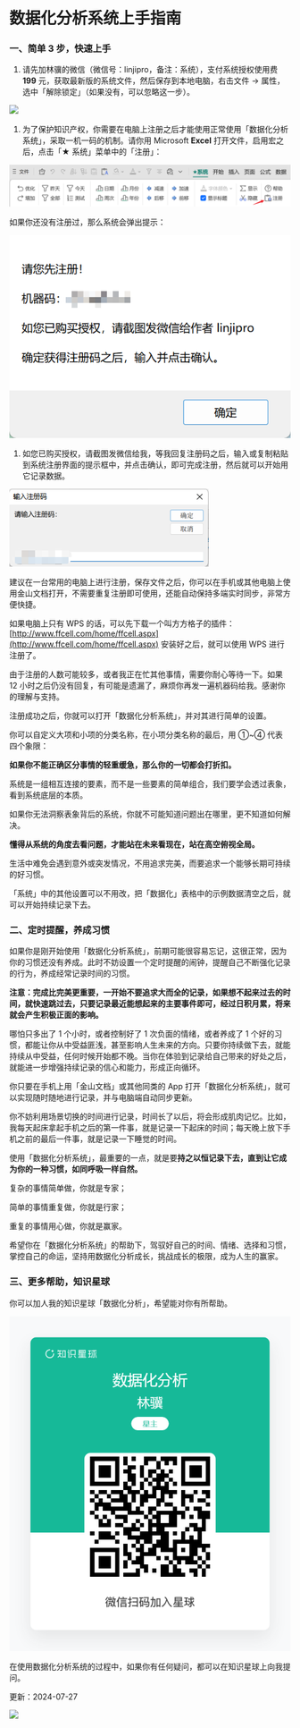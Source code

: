 # 数据化分析系统上手指南

### 一、简单 3 步，快速上手

1. 请先加林骥的微信（微信号：linjipro，备注：系统），支付系统授权使用费 **199** 元，获取最新版的系统文件，然后保存到本地电脑，右击文件 → 属性，选中「解除锁定」（如果没有，可以忽略这一步）。

![](https://cdn.jsdelivr.net/gh/sjhfx/pic@main/imgUfbJbhROooOMFMxJKl8cXX2qnyd.png)

1. 为了保护知识产权，你需要在电脑上注册之后才能使用正常使用「数据化分析系统」，采取一机一码的机制。请你用 Microsoft **Excel** 打开文件，启用宏之后，点击「★ 系统」菜单中的「注册」：

![](static/MYmQb3azqovNGZx2RVGcbZ0Dnye.png)

如果你还没有注册过，那么系统会弹出提示：

![](static/CFZxbD2Vgo47dFxlNQrcY1x3njb.png)

1. 如您已购买授权，请截图发微信给我，等我回复注册码之后，输入或复制粘贴到系统注册界面的提示框中，并点击确认，即可完成注册，然后就可以开始用它记录数据。

![](static/UZDsbLTstoUxgZxa02qcEzRvn6G.png)

建议在一台常用的电脑上进行注册，保存文件之后，你可以在手机或其他电脑上使用金山文档打开，不需要重复注册即可使用，还能自动保持多端实时同步，非常方便快捷。

如果电脑上只有 WPS 的话，可以先下载一个叫方方格子的插件：[http://www.ffcell.com/home/ffcell.aspx](http://www.ffcell.com/home/ffcell.aspx) 安装好之后，就可以使用 WPS 进行注册了。

由于注册的人数可能较多，或者我正在忙其他事情，需要你耐心等待一下。如果 12 小时之后仍没有回复，有可能是遗漏了，麻烦你再发一遍机器码给我。感谢你的理解与支持。

注册成功之后，你就可以打开「数据化分析系统」，并对其进行简单的设置。

你可以自定义大项和小项的分类名称，在小项分类名称的最后，用 ①~④ 代表四个象限：

**如果你不能正确区分事情的轻重缓急，那么你的一切都会打折扣。**

系统是一组相互连接的要素，而不是一些要素的简单组合，我们要学会透过表象，看到系统底层的本质。

如果你无法洞察表象背后的系统，你就不可能知道问题出在哪里，更不知道如何解决。

**懂得从系统的角度去看问题，才能站在未来看现在，站在高空俯视全局。**

生活中难免会遇到意外或突发情况，不用追求完美，而要追求一个能够长期可持续的好习惯。

「系统」中的其他设置可以不用改，把「数据化」表格中的示例数据清空之后，就可以开始持续记录下去。

### 二、定时提醒，养成习惯

如果你是刚开始使用「数据化分析系统」，前期可能很容易忘记，这很正常，因为你的习惯还没有养成。此时不妨设置一个定时提醒的闹钟，提醒自己不断强化记录的行为，养成经常记录时间的习惯。

**注意：完成比完美更重要，一开始不要追求大而全的记录，如果想不起来过去的时间，就快速跳过去，只要记录最近能想起来的主要事件即可，经过日积月累，将来就会产生积极正面的影响。**

哪怕只多出了 1 个小时，或者控制好了 1 次负面的情绪，或者养成了 1 个好的习惯，都能让你从中受益匪浅，甚至影响人生未来的方向。只要你持续做下去，就能持续从中受益，任何时候开始都不晚。当你在体验到记录给自己带来的好处之后，就能进一步增强持续记录的信心和能力，形成正向循环。

你只要在手机上用「金山文档」或其他同类的 App 打开「数据化分析系统」，就可以实现随时随地进行记录，并与电脑端自动同步更新。

你不妨利用场景切换的时间进行记录，时间长了以后，将会形成肌肉记忆。比如，我每天起床拿起手机之后的第一件事，就是记录一下起床的时间；每天晚上放下手机之前的最后一件事，就是记录一下睡觉的时间。

使用「数据化分析系统」，最重要的一点，就是要**持之以恒记录下去，直到让它成为你的一种习惯，如同呼吸一样自然。**

复杂的事情简单做，你就是专家；

简单的事情重复做，你就是行家；

重复的事情用心做，你就是赢家。

希望你在「数据化分析系统」的帮助下，驾驭好自己的时间、情绪、选择和习惯，掌控自己的命运，坚持用数据化分析成长，挑战成长的极限，成为人生的赢家。

### 三、更多帮助，知识星球

你可以加人我的知识星球「数据化分析」，希望能对你有所帮助。

![](static/SARkbIkWGoKFaixdHBic8RznnWc.png)

在使用数据化分析系统的过程中，如果你有任何疑问，都可以在知识星球上向我提问。

更新：2024-07-27

![](https://visitor-badge.laobi.icu/badge?page_id=sjhfx.linji&left_text=PageViews&right_color=%2300589F)